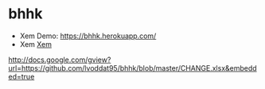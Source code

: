 # bhhk
- Xem Demo: https://bhhk.herokuapp.com/
- Xem [Xem](https://view.officeapps.live.com/op/embed.aspx?src=https://github.com/lvoddat95/bhhk/blob/master/CHANGE.xlsx)

http://docs.google.com/gview?url=https://github.com/lvoddat95/bhhk/blob/master/CHANGE.xlsx&embedded=true
